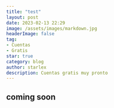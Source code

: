 ```yaml
---
title: "test"
layout: post
date: 2023-02-13 22:29
image: /assets/images/markdown.jpg
headerImage: false
tag:
- Cuentas
- Gratis
star: true
category: blog
author: starlex
description: Cuentas gratis muy pronto
---
```


## coming soon

